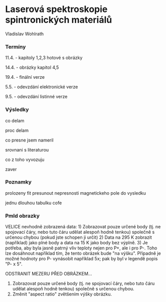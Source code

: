 # Laserová spektroskopie spintronických materiálů
Vladislav Wohlrath

### Termíny

11.4. - kapitoly 1,2,3 hotové s obrázky

14.4. - obrázky kapitol 4,5

19.4. - finální verze

5.5. -  odevzdání elektronické verze

9.5. - odevzdání listinné verze

### Výsledky

co delam

proc delam

co presne jsem nameril

srovnani s literaturou

co z toho vyvozuju 

zaver

### Poznamky

prolozeny fit
presunout nepresnosti magnetickeho pole do vysledku

jednu dlouhou tabulku cofe

### Pmld obrazky

VELICE nevhodně zobrazená data: 1) Zobrazovat pouze určené body (tj. ne spojovací čáry, nebo tuto čáru udělat alespoň hodně tenkou) společně s určenou chybou (pokud jste schopen ji určit)
2) Data na 295 K zobrazit (například) jako plné body a data na 15 K jako body bez výplně.
3) Je potřeba, aby byla jasně patrný vliv teploty nejen pro P+, ale i pro P-. Toho lze dosáhnout například tím, že tento obrázek bude "na výšku". Případně je možné hodnoty pro P- vynásobit například 5x; pak by byl v legendě popis "P- x 5".

ODSTRANIT MEZERU PŘED OBRÁZKEM...

 1) Zobrazovat pouze určené body (tj. ne spojovací čáry, nebo tuto čáru udělat alespoň hodně tenkou) společně s určenou chybou.
2) Změnit "aspect ratio" zvětšením výšky obrázku.
